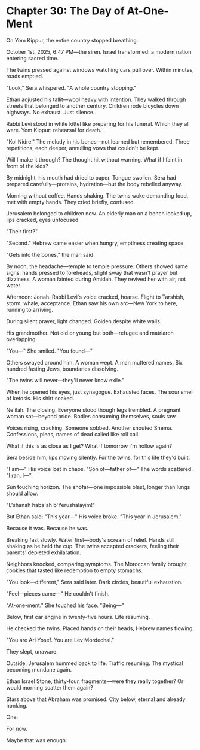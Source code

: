 # Chapter 30: The Day of At-One-Ment

On Yom Kippur, the entire country stopped breathing.

October 1st, 2025, 6:47 PM—the siren. Israel transformed: a modern nation entering sacred time.

The twins pressed against windows watching cars pull over. Within minutes, roads emptied. 

"Look," Sera whispered. "A whole country stopping."

Ethan adjusted his tallit—wool heavy with intention. They walked through streets that belonged to another century. Children rode bicycles down highways. No exhaust. Just silence.

Rabbi Levi stood in white kittel like preparing for his funeral. Which they all were. Yom Kippur: rehearsal for death.

"Kol Nidre." The melody in his bones—not learned but remembered. Three repetitions, each deeper, annulling vows that couldn't be kept.

Will I make it through? The thought hit without warning. What if I faint in front of the kids?

By midnight, his mouth had dried to paper. Tongue swollen. Sera had prepared carefully—proteins, hydration—but the body rebelled anyway.

Morning without coffee. Hands shaking. The twins woke demanding food, met with empty hands. They cried briefly, confused.

Jerusalem belonged to children now. An elderly man on a bench looked up, lips cracked, eyes unfocused.

"Their first?"

"Second." Hebrew came easier when hungry, emptiness creating space.

"Gets into the bones," the man said.

By noon, the headache—temple to temple pressure. Others showed same signs: hands pressed to foreheads, slight sway that wasn't prayer but dizziness. A woman fainted during Amidah. They revived her with air, not water.

Afternoon: Jonah. Rabbi Levi's voice cracked, hoarse. Flight to Tarshish, storm, whale, acceptance. Ethan saw his own arc—New York to here, running to arriving.

During silent prayer, light changed. Golden despite white walls.

His grandmother. Not old or young but both—refugee and matriarch overlapping.

"You—" She smiled. "You found—"

Others swayed around him. A woman wept. A man muttered names. Six hundred fasting Jews, boundaries dissolving.

"The twins will never—they'll never know exile."

When he opened his eyes, just synagogue. Exhausted faces. The sour smell of ketosis. His shirt soaked.

Ne'ilah. The closing. Everyone stood though legs trembled. A pregnant woman sat—beyond pride. Bodies consuming themselves, souls raw.

Voices rising, cracking. Someone sobbed. Another shouted Shema. Confessions, pleas, names of dead called like roll call.

What if this is as close as I get? What if tomorrow I'm hollow again?

Sera beside him, lips moving silently. For the twins, for this life they'd built.

"I am—" His voice lost in chaos. "Son of—father of—" The words scattered. "I ran, I—"

Sun touching horizon. The shofar—one impossible blast, longer than lungs should allow.

"L'shanah haba'ah b'Yerushalayim!"

But Ethan said: "This year—" His voice broke. "This year in Jerusalem."

Because it was. Because he was.

Breaking fast slowly. Water first—body's scream of relief. Hands still shaking as he held the cup. The twins accepted crackers, feeling their parents' depleted exhilaration.

Neighbors knocked, comparing symptoms. The Moroccan family brought cookies that tasted like redemption to empty stomachs.

"You look—different," Sera said later. Dark circles, beautiful exhaustion.

"Feel—pieces came—" He couldn't finish.

"At-one-ment." She touched his face. "Being—"

Below, first car engine in twenty-five hours. Life resuming.

He checked the twins. Placed hands on their heads, Hebrew names flowing:

"You are Ari Yosef. You are Lev Mordechai."

They slept, unaware.

Outside, Jerusalem hummed back to life. Traffic resuming. The mystical becoming mundane again.

Ethan Israel Stone, thirty-four, fragments—were they really together? Or would morning scatter them again?

Stars above that Abraham was promised. City below, eternal and already honking.

One.

For now.

Maybe that was enough.